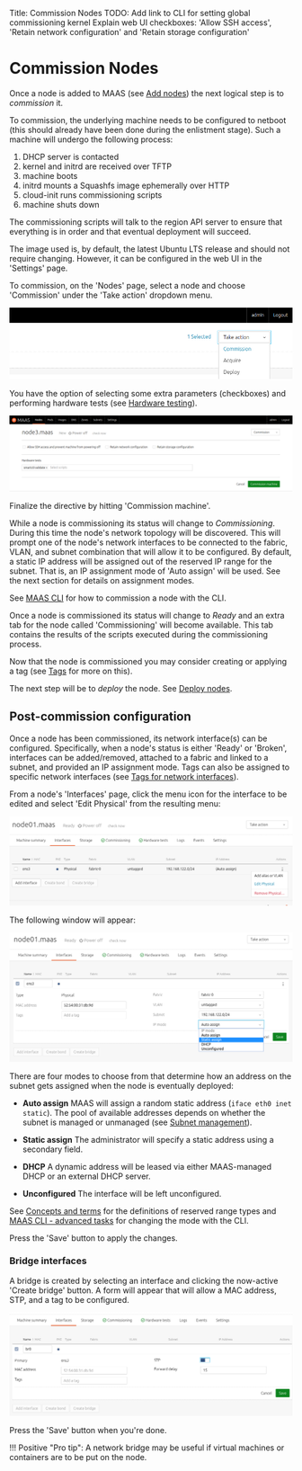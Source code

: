 Title: Commission Nodes
TODO:  Add link to CLI for setting global commissioning kernel
       Explain web UI checkboxes: 'Allow SSH access', 'Retain network configuration' and 'Retain storage configuration'


# Commission Nodes

Once a node is added to MAAS (see [Add nodes][add-nodes]) the next logical
step is to *commission* it.

To commission, the underlying machine needs to be configured to netboot (this
should already have been done during the enlistment stage). Such a machine will
undergo the following process:

1. DHCP server is contacted
1. kernel and initrd are received over TFTP
1. machine boots
1. initrd mounts a Squashfs image ephemerally over HTTP
1. cloud-init runs commissioning scripts
1. machine shuts down

The commissioning scripts will talk to the region API server to ensure that
everything is in order and that eventual deployment will succeed.

The image used is, by default, the latest Ubuntu LTS release and should not
require changing. However, it can be configured in the web UI in the 'Settings'
page.

To commission, on the 'Nodes' page, select a node and choose 'Commission' under
the 'Take action' dropdown menu.

![commission][img__2.2_commission]

You have the option of selecting some extra parameters (checkboxes) and
performing hardware tests (see [Hardware testing][hardware-testing]).

![confirm commission][img__2.2_commission-confirm]

Finalize the directive by hitting 'Commission machine'.

While a node is commissioning its status will change to *Commissioning*. During
this time the node's network topology will be discovered. This will prompt one
of the node's network interfaces to be connected to the fabric, VLAN, and
subnet combination that will allow it to be configured. By default, a static IP
address will be assigned out of the reserved IP range for the subnet. That is,
an IP assignment mode of 'Auto assign' will be used. See the next section for
details on assignment modes.

See [MAAS CLI][cli-commission-a-node] for how to commission a node with the
CLI.

Once a node is commissioned its status will change to *Ready* and an extra tab
for the node called 'Commissioning' will become available. This tab contains
the results of the scripts executed during the commissioning process.

Now that the node is commissioned you may consider creating or applying a tag
(see [Tags][tags] for more on this).

The next step will be to *deploy* the node. See [Deploy nodes][deploy-nodes].


## Post-commission configuration

Once a node has been commissioned, its network interface(s) can be configured.
Specifically, when a node's status is either 'Ready' or 'Broken', interfaces
can be added/removed, attached to a fabric and linked to a subnet, and provided
an IP assignment mode. Tags can also be assigned to specific network interfaces
(see [Tags for network interfaces][tags-network-interfaces]).

From a node's 'Interfaces' page, click the menu icon for the interface to be
edited and select 'Edit Physical' from the resulting menu:

![edit interface][img__edit-interface]

The following window will appear:

![configure interface][img__configure-interface]

There are four modes to choose from that determine how an address on the subnet
gets assigned when the node is eventually deployed:

- **Auto assign** MAAS will assign a random static address (`iface eth0 inet
  static`). The pool of available addresses depends on whether the subnet is
  managed or unmanaged (see [Subnet management][subnet-management]).

- **Static assign** The administrator will specify a static address using a
  secondary field.

- **DHCP** A dynamic address will be leased via either MAAS-managed DHCP or an
  external DHCP server.

- **Unconfigured** The interface will be left unconfigured.

See [Concepts and terms][concepts-ipranges] for the definitions of reserved
range types and [MAAS CLI - advanced tasks][cli-change-ip-assignment-mode] for
changing the mode with the CLI.

Press the 'Save' button to apply the changes.

### Bridge interfaces

A bridge is created by selecting an interface and clicking the now-active
'Create bridge' button. A form will appear that will allow a MAC address, STP,
and a tag to be configured.

![configure bridge][img__configure-bridge]

Press the 'Save' button when you're done.

!!! Positive "Pro tip":
    A network bridge may be useful if virtual machines or containers are to be
    put on the node. 

<!--

I'D LIKE TO LEAVE THIS OUT UNTIL A CLI COMMAND IS DOCUMENTED AND THEN LINKED. I
ALSO FIND THIS SENTENCE NEEDS TO BE REWORDED AS IT IS QUITE ABSTRACT AS IS.

Automatic bridge creation on all configured interfaces can also be performed at
allocation time using the API.

-->


<!-- LINKS -->

[add-nodes]: nodes-add.md
[cli-commission-a-node]: manage-cli-common.md#commission-a-node
[tags]: nodes-tags.md
[deploy-nodes]: nodes-deploy.md
[tags-network-interfaces]: nodes-tags.md#tags-for-network-interfaces
[subnet-management]: installconfig-network-subnet-management.md
[concepts-ipranges]: intro-concepts.md#ip-ranges
[hardware-testing]: nodes-hw-testing.md
[cli-change-ip-assignment-mode]: manage-cli-advanced.md#change-the-ip-assignment-mode-of-a-network-interface

[img__2.2_commission]: ../media/nodes-commission__2.2_commission.png
[img__2.2_commission-confirm]: ../media/nodes-commission__2.2_commission-confirm.png
[img__configure-interface]: ../media/nodes-commission__2.3_configure-interface.png
[img__edit-interface]: ../media/nodes-commission__2.3_edit-interface.png
[img__configure-bridge]: ../media/nodes-commission__2.3_configure-bridge.png
